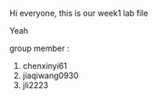 Hi everyone, this is our week1 lab file

Yeah

group member :
1. chenxinyi61
2. jiaqiwang0930
3. jli2223
